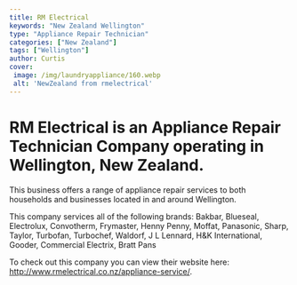 ```yaml
---
title: RM Electrical
keywords: "New Zealand Wellington"
type: "Appliance Repair Technician"
categories: ["New Zealand"]
tags: ["Wellington"]
author: Curtis
cover:
 image: /img/laundryappliance/160.webp
 alt: 'NewZealand from rmelectrical'
---
```


# RM Electrical is an Appliance Repair Technician Company operating in Wellington, New Zealand.

This business offers a range of appliance repair services to both households and businesses located in and around Wellington.

This company services all of the following brands: Bakbar, Blueseal, Electrolux, Convotherm, Frymaster, Henny Penny, Moffat, Panasonic, Sharp, Taylor, Turbofan, Turbochef, Waldorf, J L Lennard, H&K International, Gooder, Commercial Electrix, Bratt Pans

To check out this company you can view their website here: http://www.rmelectrical.co.nz/appliance-service/.
